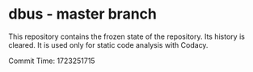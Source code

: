 # dbus - master branch

This repository contains the frozen state of the repository.
Its history is cleared. It is used only for static code
analysis with Codacy.

Commit Time: 1723251715